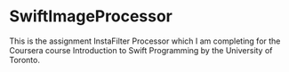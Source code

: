 # SwiftImageProcessor

This is the assignment InstaFilter Processor which I am completing for the Coursera course Introduction to Swift Programming by the University of Toronto.
